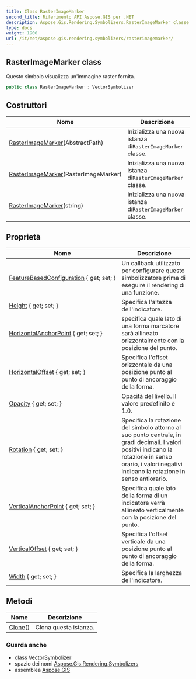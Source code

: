 ```yaml
---
title: Class RasterImageMarker
second_title: Riferimento API Aspose.GIS per .NET
description: Aspose.Gis.Rendering.Symbolizers.RasterImageMarker classe. Questo simbolo visualizza unimmagine raster fornita.
type: docs
weight: 1900
url: /it/net/aspose.gis.rendering.symbolizers/rasterimagemarker/
---
```

## RasterImageMarker class

Questo simbolo visualizza un'immagine raster fornita.

```csharp
public class RasterImageMarker : VectorSymbolizer
```

## Costruttori

| Nome | Descrizione |
| --- | --- |
| [RasterImageMarker](rasterimagemarker/#constructor)(AbstractPath) | Inizializza una nuova istanza di`RasterImageMarker` classe. |
| [RasterImageMarker](rasterimagemarker/#constructor_1)(RasterImageMarker) | Inizializza una nuova istanza di`RasterImageMarker` classe. |
| [RasterImageMarker](rasterimagemarker/#constructor_2)(string) | Inizializza una nuova istanza di`RasterImageMarker` classe. |

## Proprietà

| Nome | Descrizione |
| --- | --- |
| [FeatureBasedConfiguration](../../aspose.gis.rendering.symbolizers/rasterimagemarker/featurebasedconfiguration/) { get; set; } | Un callback utilizzato per configurare questo simbolizzatore prima di eseguire il rendering di una funzione. |
| [Height](../../aspose.gis.rendering.symbolizers/rasterimagemarker/height/) { get; set; } | Specifica l'altezza dell'indicatore. |
| [HorizontalAnchorPoint](../../aspose.gis.rendering.symbolizers/rasterimagemarker/horizontalanchorpoint/) { get; set; } | specifica quale lato di una forma marcatore sarà allineato orizzontalmente con la posizione del punto. |
| [HorizontalOffset](../../aspose.gis.rendering.symbolizers/rasterimagemarker/horizontaloffset/) { get; set; } | Specifica l'offset orizzontale da una posizione punto al punto di ancoraggio della forma. |
| [Opacity](../../aspose.gis.rendering.symbolizers/rasterimagemarker/opacity/) { get; set; } | Opacità del livello. Il valore predefinito è 1.0. |
| [Rotation](../../aspose.gis.rendering.symbolizers/rasterimagemarker/rotation/) { get; set; } | Specifica la rotazione del simbolo attorno al suo punto centrale, in gradi decimali. I valori positivi indicano la rotazione in senso orario, i valori negativi indicano la rotazione in senso antiorario. |
| [VerticalAnchorPoint](../../aspose.gis.rendering.symbolizers/rasterimagemarker/verticalanchorpoint/) { get; set; } | Specifica quale lato della forma di un indicatore verrà allineato verticalmente con la posizione del punto. |
| [VerticalOffset](../../aspose.gis.rendering.symbolizers/rasterimagemarker/verticaloffset/) { get; set; } | Specifica l'offset verticale da una posizione punto al punto di ancoraggio della forma. |
| [Width](../../aspose.gis.rendering.symbolizers/rasterimagemarker/width/) { get; set; } | Specifica la larghezza dell'indicatore. |

## Metodi

| Nome | Descrizione |
| --- | --- |
| [Clone](../../aspose.gis.rendering.symbolizers/rasterimagemarker/clone/)() | Clona questa istanza. |

### Guarda anche

* class [VectorSymbolizer](../vectorsymbolizer/)
* spazio dei nomi [Aspose.Gis.Rendering.Symbolizers](../../aspose.gis.rendering.symbolizers/)
* assemblea [Aspose.GIS](../../)


